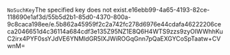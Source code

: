 <?xml version="1.0" encoding="UTF-8"?>
<Error><Code>NoSuchKey</Code><Message>The specified key does not exist.</Message><Key>e16ebb99-4a65-4193-82ce-118690e1af3d/55b5d2b1-85d0-4370-800a-9c8caca198ee/e.5b862a45959f2c2a742fc278d6976e44cdafa46222206ceca2046651d4c36114a684cdf3e135</Key><RequestId>Z95NZ1E8Q6H4WTS9</RequestId><HostId>zzs9zyOIWWhhKuC2irx4PYF0ssYJdVE6YNMldGR5lXJWiROGqGnn7pQaEXGYCoSpTaatw+CVwnM=</HostId></Error>